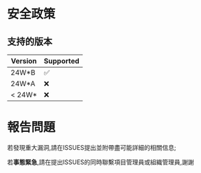 # 安全政策

## 支持的版本

| Version | Supported          |
| ------- | ------------------ |
| 24W*B   | :white_check_mark: |
| 24W*A   | :x:                |
| < 24W*  | :x:                |

# 報告問題

若發現重大漏洞,請在ISSUES提出並附帶盡可能詳細的相關信息;

若**事態緊急**,請在提出ISSUES的同時聯繫項目管理員或組織管理員,謝謝
